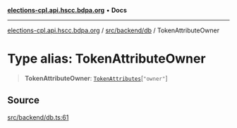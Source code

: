 [**elections-cpl.api.hscc.bdpa.org**](../../../../README.md) • **Docs**

***

[elections-cpl.api.hscc.bdpa.org](../../../../README.md) / [src/backend/db](../README.md) / TokenAttributeOwner

# Type alias: TokenAttributeOwner

> **TokenAttributeOwner**: [`TokenAttributes`](../../../../lib/next-auth/token/type-aliases/TokenAttributes.md)\[`"owner"`\]

## Source

[src/backend/db.ts:61](https://github.com/nhscc/elections_cpl.api.hscc.bdpa.org/blob/46ed5b306a3fd199be2bd28706c3da03542c6da3/src/backend/db.ts#L61)
